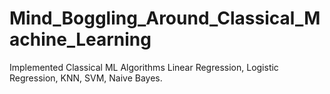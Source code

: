 # Mind_Boggling_Around_Classical_Machine_Learning
Implemented Classical ML Algorithms  Linear Regression, Logistic Regression, KNN, SVM, Naive Bayes.

